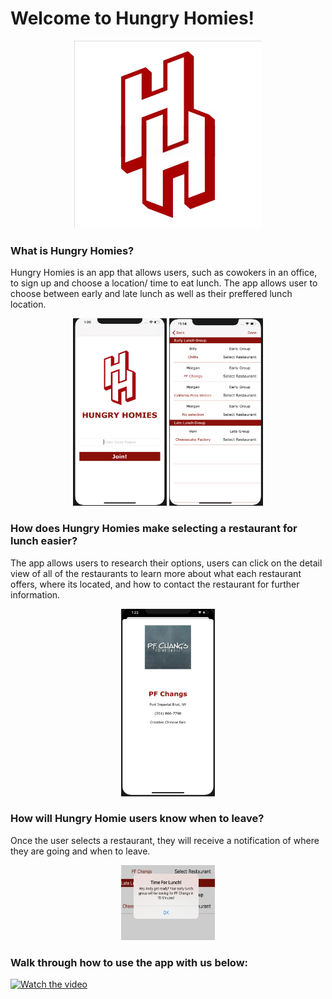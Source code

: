 # Welcome to Hungry Homies!

<p align="center">
    <img src="https://github.com/mjeanne07/Build-Week-Group-Lunch-Coordinator/blob/master/Group%20Lunch%20Coordinator/hh_logo.png" width="300" height="300" alt="Hungry Homies" />
</p>



### What is Hungry Homies?
Hungry Homies is an app that allows users, such as cowokers in an office, to sign up and choose a location/ time to eat lunch.  The app allows user to choose between early and late lunch as well as their preffered lunch location.  

<p align="center">
    <img src="https://github.com/mjeanne07/Build-Week-Group-Lunch-Coordinator/blob/master/Group%20Lunch%20Coordinator/login%20screen.png" width="150" height="300" alt="Login Screen" />
    <img src="https://github.com/mjeanne07/Build-Week-Group-Lunch-Coordinator/blob/master/Group%20Lunch%20Coordinator/users%20screen.png" width="150" height="300" alt="User Screen" />
</p>



### How does Hungry Homies make selecting a restaurant for lunch easier? 

The app allows users to research their options, users can click on the detail view of all of the restaurants to learn more about what each restaurant offers, where its located, and how to contact the restaurant for further information.

<p align="center">
    <img src="https://github.com/mjeanne07/Build-Week-Group-Lunch-Coordinator/blob/master/Group%20Lunch%20Coordinator/restaurant%20detail.png" width="150" height="300" alt="Restaurant Detail" />
</p>



### How will Hungry Homie users know when to leave?

Once the user selects a restaurant, they will receive a notification of where they are going and when to leave.    
<p align="center">
    <img src="https://github.com/mjeanne07/Build-Week-Group-Lunch-Coordinator/blob/master/Group%20Lunch%20Coordinator/alert%20screen.png" width="150" height="120" alt="User Alert" />
</p>



### Walk through how to use the app with us below:


[![Watch the video](https://img.youtube.com/vi/jo6rAykw0Lo/maxresdefault.jpg)](https://youtu.be/jo6rAykw0Lo)
